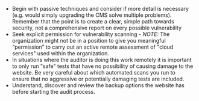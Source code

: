 * Begin with passive techniques and consider if more detail is necessary (e.g. would simply upgrading the CMS solve multiple problems). Remember that the point is to create a clear, simple path towards security, not a comprehensive report on every possible vulnerability
* Seek explicit permission for vulnerability scanning - *NOTE:*  The organization might not be in a position to give you meaningful “permission” to carry out an active remote assessment of "cloud services" used within the organization.
* In situations where the auditor is doing this work remotely it is important to only run "safe" tests that have no possibility of causing damage to the website. Be very careful about which automated scans you run to ensure that no aggressive or potentially damaging tests are included.
* Understand, discover and review the backup options the website has before starting the audit process. 
